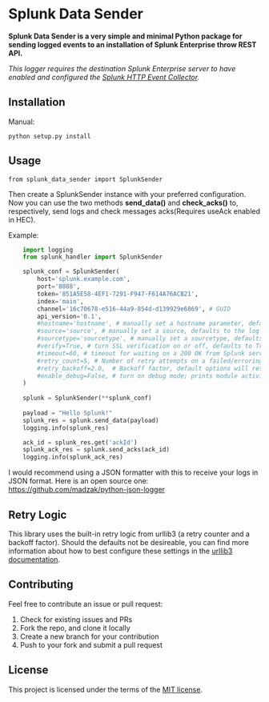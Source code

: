 # Splunk Data Sender

**Splunk Data Sender is a very simple and minimal Python package for sending logged events to an installation of Splunk Enterprise throw REST API.**

*This logger requires the destination Splunk Enterprise server to have enabled and configured the [Splunk HTTP Event Collector](http://dev.splunk.com/view/event-collector/SP-CAAAE6M).*

## Installation

Manual:

    python setup.py install

## Usage

    from splunk_data_sender import SplunkSender

Then create a SplunkSender instance with your preferred configuration. Now you can use the two methods __send_data()__
and __check_acks()__ to, respectively, send logs and check messages acks(Requires useAck enabled in HEC).

Example:

~~~python
    import logging
    from splunk_handler import SplunkSender

    splunk_conf = SplunkSender(
        host='splunk.example.com',
        port='8088',
        token='851A5E58-4EF1-7291-F947-F614A76ACB21',
        index='main',
        channel='16c70678-e516-44a9-854d-d139929e6869', # GUID
        api_version='0.1',
        #hostname='hostname', # manually set a hostname parameter, defaults to socket.gethostname()
        #source='source', # manually set a source, defaults to the log record.pathname
        #sourcetype='sourcetype', # manually set a sourcetype, defaults to 'text'
        #verify=True, # turn SSL verification on or off, defaults to True
        #timeout=60, # timeout for waiting on a 200 OK from Splunk server, defaults to 60s
        #retry_count=5, # Number of retry attempts on a failed/erroring connection, defaults to 5
        #retry_backoff=2.0,  # Backoff factor, default options will retry for 1 min, defaults to 2.0
        #enable_debug=False, # turn on debug mode; prints module activity to stdout, defaults to False
    )
    
    splunk = SplunkSender(**splunk_conf)
    
    payload = "Hello Splunk!"
    splunk_res = splunk.send_data(payload)
    logging.info(splunk_res)

    ack_id = splunk_res.get('ackId')
    splunk_ack_res = splunk.send_acks(ack_id)
    logging.info(splunk_ack_res)
~~~

I would recommend using a JSON formatter with this to receive your logs in JSON format.
Here is an open source one: https://github.com/madzak/python-json-logger

## Retry Logic

This library uses the built-in retry logic from urllib3 (a retry
counter and a backoff factor). Should the defaults not be desireable,
you can find more information about how to best configure these
settings in the [urllib3 documentation](https://github.com/kennethreitz/requests/blob/b2289cd2d5d21bd31cf4a818a4e0ff6951b2317a/requests/packages/urllib3/util/retry.py#L104).

## Contributing

Feel free to contribute an issue or pull request:

1. Check for existing issues and PRs
2. Fork the repo, and clone it locally
3. Create a new branch for your contribution
4. Push to your fork and submit a pull request

## License

This project is licensed under the terms of the [MIT license](http://opensource.org/licenses/MIT).
